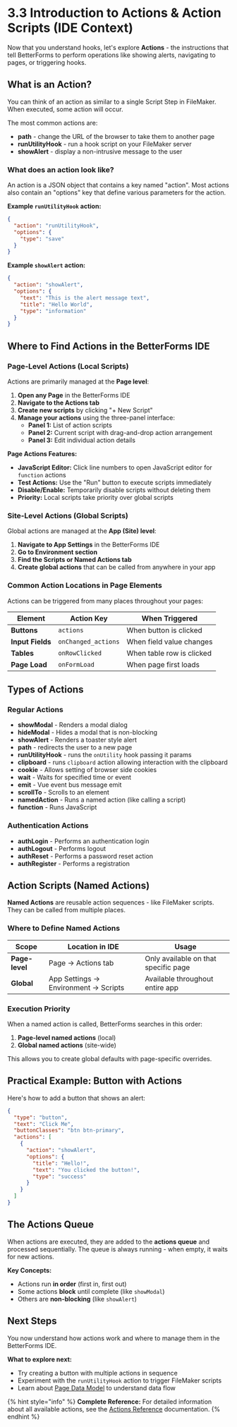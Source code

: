 # 3.3 Introduction to Actions & Action Scripts (IDE Context)

Now that you understand hooks, let's explore **Actions** - the instructions that tell BetterForms to perform operations like showing alerts, navigating to pages, or triggering hooks.

## What is an Action?

You can think of an action as similar to a single Script Step in FileMaker. When executed, some action will occur.

The most common actions are:

* **path** - change the URL of the browser to take them to another page
* **runUtilityHook** - run a hook script on your FileMaker server
* **showAlert** - display a non-intrusive message to the user

### What does an action look like?

An action is a JSON object that contains a key named "action". Most actions also contain an "options" key that define various parameters for the action.

**Example `runUtilityHook` action:**
```json
{
  "action": "runUtilityHook",
  "options": {
    "type": "save"
  }
}
```

**Example `showAlert` action:**
```json
{
  "action": "showAlert",
  "options": {
    "text": "This is the alert message text",
    "title": "Hello World",
    "type": "information"
  }
}
```

## Where to Find Actions in the BetterForms IDE

### Page-Level Actions (Local Scripts)
Actions are primarily managed at the **Page level**:

1. **Open any Page** in the BetterForms IDE
2. **Navigate to the Actions tab**
3. **Create new scripts** by clicking "+ New Script"
4. **Manage your actions** using the three-panel interface:
   - **Panel 1:** List of action scripts
   - **Panel 2:** Current script with drag-and-drop action arrangement
   - **Panel 3:** Edit individual action details

**Page Actions Features:**
- **JavaScript Editor:** Click line numbers to open JavaScript editor for `function` actions
- **Test Actions:** Use the "Run" button to execute scripts immediately
- **Disable/Enable:** Temporarily disable scripts without deleting them
- **Priority:** Local scripts take priority over global scripts

### Site-Level Actions (Global Scripts)
Global actions are managed at the **App (Site) level**:

1. **Navigate to App Settings** in the BetterForms IDE
2. **Go to Environment section**
3. **Find the Scripts or Named Actions tab**
4. **Create global actions** that can be called from anywhere in your app

### Common Action Locations in Page Elements

Actions can be triggered from many places throughout your pages:

| **Element** | **Action Key** | **When Triggered** |
|-------------|----------------|-------------------|
| **Buttons** | `actions` | When button is clicked |
| **Input Fields** | `onChanged_actions` | When field value changes |
| **Tables** | `onRowClicked` | When table row is clicked |
| **Page Load** | `onFormLoad` | When page first loads |

## Types of Actions

### Regular Actions

* **showModal** - Renders a modal dialog
* **hideModal** - Hides a modal that is non-blocking
* **showAlert** - Renders a toaster style alert
* **path** - redirects the user to a new page
* **runUtilityHook** - runs the `onUtility` hook passing it params
* **clipboard** - runs `clipboard` action allowing interaction with the clipboard
* **cookie** - Allows setting of browser side cookies
* **wait** - Waits for specified time or event
* **emit** - Vue event bus message emit
* **scrollTo** - Scrolls to an element
* **namedAction** - Runs a named action (like calling a script)
* **function** - Runs JavaScript

### Authentication Actions

* **authLogin** - Performs an authentication login
* **authLogout** - Performs logout
* **authReset** - Performs a password reset action
* **authRegister** - Performs a registration

## Action Scripts (Named Actions)

**Named Actions** are reusable action sequences - like FileMaker scripts. They can be called from multiple places.

### Where to Define Named Actions

| **Scope** | **Location in IDE** | **Usage** |
|-----------|-------------------|-----------|
| **Page-level** | Page → Actions tab | Only available on that specific page |
| **Global** | App Settings → Environment → Scripts | Available throughout entire app |

### Execution Priority

When a named action is called, BetterForms searches in this order:
1. **Page-level named actions** (local)
2. **Global named actions** (site-wide)

This allows you to create global defaults with page-specific overrides.

## Practical Example: Button with Actions

Here's how to add a button that shows an alert:

```json
{
  "type": "button",
  "text": "Click Me",
  "buttonClasses": "btn btn-primary",
  "actions": [
    {
      "action": "showAlert",
      "options": {
        "title": "Hello!",
        "text": "You clicked the button!",
        "type": "success"
      }
    }
  ]
}
```

## The Actions Queue

When actions are executed, they are added to the **actions queue** and processed sequentially. The queue is always running - when empty, it waits for new actions.

**Key Concepts:**
- Actions run **in order** (first in, first out)
- Some actions **block** until complete (like `showModal`)
- Others are **non-blocking** (like `showAlert`)

## Next Steps

You now understand how actions work and where to manage them in the BetterForms IDE. 

**What to explore next:**
- Try creating a button with multiple actions in sequence
- Experiment with the `runUtilityHook` action to trigger FileMaker scripts
- Learn about [Page Data Model](3.4-understanding-the-data-model-and-page-data-model-ui.md) to understand data flow

{% hint style="info" %}
**Complete Reference:** For detailed information about all available actions, see the [Actions Reference](../../../reference/actions-processor/actions_overview/) documentation.
{% endhint %}

